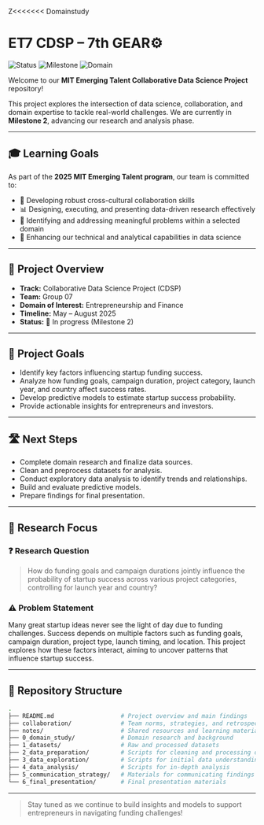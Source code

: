 Z<<<<<<< Domainstudy
# ET7 CDSP – 7th GEAR⚙️

![Status](https://img.shields.io/badge/status-in_progress-blue)
![Milestone](https://img.shields.io/badge/milestone-2-yellow)
![Domain](https://img.shields.io/badge/domain-Entrepreneurship_&_Finance-green)

Welcome to our **MIT Emerging Talent Collaborative Data Science Project** repository!

This project explores the intersection of data science, collaboration, and
 domain expertise to tackle real-world challenges. We are currently in
  **Milestone 2**, advancing our research and analysis phase.

---

## 🎓 Learning Goals

As part of the **2025 MIT Emerging Talent program**, our team is committed to:

* 🤝 Developing robust cross-cultural collaboration skills
* 📊 Designing, executing, and presenting data-driven research effectively
* 🎯 Identifying and addressing meaningful problems within a selected domain
* 🚀 Enhancing our technical and analytical capabilities in data science

---

## 🔎 Project Overview

* **Track:** Collaborative Data Science Project (CDSP)
* **Team:** Group 07
* **Domain of Interest:** Entrepreneurship and Finance
* **Timeline:** May – August 2025
* **Status:** 🚧 In progress (Milestone 2)

---

## 🎯 Project Goals

* Identify key factors influencing startup funding success.
* Analyze how funding goals, campaign duration, project category, launch year,
   and country affect success rates.
* Develop predictive models to estimate startup success probability.
* Provide actionable insights for entrepreneurs and investors.

---

## 🛣️ Next Steps

* Complete domain research and finalize data sources.
* Clean and preprocess datasets for analysis.
* Conduct exploratory data analysis to identify trends and relationships.
* Build and evaluate predictive models.
* Prepare findings for final presentation.

---

## 📌 Research Focus

### ❓ Research Question

> How do funding goals and campaign durations jointly influence the probability
 of startup success across various project categories, controlling for launch
  year and country?

### ⚠️ Problem Statement

Many great startup ideas never see the light of day due to funding challenges.
 Success depends on multiple factors such as funding goals, campaign duration,
  project type, launch timing, and location. This project explores how these
  factors interact, aiming to uncover patterns that influence startup success.

---

## 📁 Repository Structure

```bash
.
├── README.md                   # Project overview and main findings
├── collaboration/              # Team norms, strategies, and retrospectives
├── notes/                      # Shared resources and learning materials
├── 0_domain_study/             # Domain research and background
├── 1_datasets/                 # Raw and processed datasets
├── 2_data_preparation/         # Scripts for cleaning and processing data
├── 3_data_exploration/         # Scripts for initial data understanding
├── 4_data_analysis/            # Scripts for in-depth analysis
├── 5_communication_strategy/   # Materials for communicating findings
└── 6_final_presentation/       # Final presentation materials
```

---

> Stay tuned as we continue to build insights and models to support
 entrepreneurs in navigating funding challenges!
